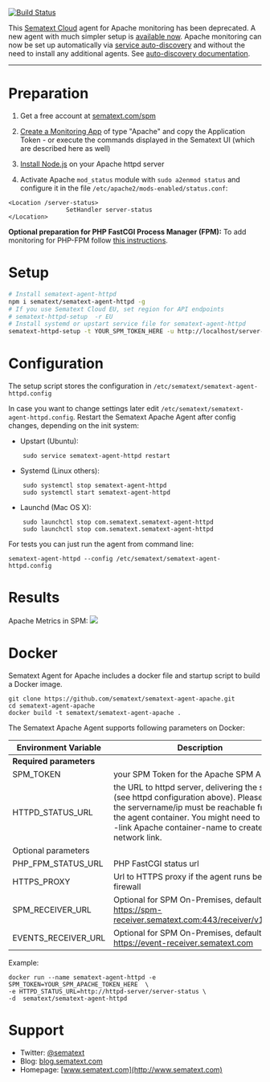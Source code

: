 [![Build Status](https://travis-ci.org/sematext/sematext-agent-apache.svg?branch=master)](https://travis-ci.org/sematext/sematext-agent-apache)


This [Sematext Cloud](https://sematext.com/) agent for Apache monitoring has been deprecated. A new agent with much simpler setup is [available now](https://sematext.com/product-updates/#/2021/new-agents-for-nginx-apache-and-mongodb).  Apache monitoring can now be set up automatically via [service auto-discovery](https://sematext.com/blog/service-autodiscovery-automatic-monitoring/) and without the need to install any additional agents.  See [auto-discovery documentation](https://sematext.com/docs/monitoring/autodiscovery/).

----

# Preparation 

1. Get a free account at [sematext.com/spm](https://apps.sematext.com/users-web/register.do)  

2. [Create a Monitoring App](https://apps.sematext.com/spm-reports/registerApplication.do) of type "Apache" and copy the  Application Token - or execute the commands displayed in the Sematext UI (which are described here as well)

3. [Install Node.js](https://nodejs.org/en/download/package-manager/) on your Apache httpd server

4. Activate Apache ```mod_status``` module with ```sudo a2enmod status``` and configure it in the file ```/etc/apache2/mods-enabled/status.conf```: 
```
<Location /server-status>
                SetHandler server-status
</Location>
```      

__Optional preparation for PHP FastCGI Process Manager (FPM):__ To add monitoring for PHP-FPM follow [this instructions](https://github.com/sematext/sematext-agent-httpd/blob/master/php-fpm.md).  

# Setup 
```sh
# Install sematext-agent-httpd 
npm i sematext/sematext-agent-httpd -g
# If you use Sematext Cloud EU, set region for API endpoints
# sematext-httpd-setup  -r EU
# Install systemd or upstart service file for sematext-agent-httpd 
sematext-httpd-setup -t YOUR_SPM_TOKEN_HERE -u http://localhost/server-status
```
# Configuration 

The setup script stores the configuration in ```/etc/sematext/sematext-agent-httpd.config```

In case you want to change settings later edit ```/etc/sematext/sematext-agent-httpd.config```. Restart the Sematext Apache Agent after config changes, depending on the init system:
- Upstart (Ubuntu):  
```
    sudo service sematext-agent-httpd restart 
```
- Systemd (Linux others):  
```
    sudo systemctl stop sematext-agent-httpd
    sudo systemctl start sematext-agent-httpd
```
- Launchd (Mac OS X): 
```
    sudo launchctl stop com.sematext.sematext-agent-httpd
    sudo launchctl stop com.sematext.sematext-agent-httpd
```

For tests you can just run the agent from command line:
```
sematext-agent-httpd --config /etc/sematext/sematext-agent-httpd.config
```

# Results

Apache Metrics in SPM: 
![](https://raw.githubusercontent.com/sematext/sematext-agent-httpd/master/httpd-report-screenshot.png)

# Docker 

Sematext Agent for Apache includes a docker file and startup script to build a Docker image. 
```
git clone https://github.com/sematext/sematext-agent-apache.git
cd sematext-agent-apache
docker build -t sematext/sematext-agent-apache .
```

The Sematext Apache Agent supports following parameters on Docker: 

| Environment Variable | Description |
|----------------------|-------------|
| **Required parameters**  |         |
| SPM_TOKEN                | your SPM Token for the Apache SPM App |
| HTTPD_STATUS_URL          | the URL to httpd server, delivering the stats (see httpd configuration above). Please note the servername/ip must be reachable from the agent container. You might need to use --link Apache container-name to create the network link. |
| Optional parameters      | |
| PHP_FPM_STATUS_URL | PHP FastCGI status url |
| HTTPS_PROXY              | Url to HTTPS proxy if the agent runs behind a firewall |
| SPM_RECEIVER_URL         | Optional for SPM On-Premises, default value: https://spm-receiver.sematext.com:443/receiver/v1/_bulk |
| EVENTS_RECEIVER_URL      | Optional for SPM On-Premises, default value: https://event-receiver.sematext.com |


Example:
```
docker run --name sematext-agent-httpd -e SPM_TOKEN=YOUR_SPM_APACHE_TOKEN_HERE  \ 
-e HTTPD_STATUS_URL=http://httpd-server/server-status \ 
-d  sematext/sematext-agent-httpd
```

# Support 

- Twitter: [@sematext](http://www.twitter.com/sematext)
- Blog: [blog.sematext.com](http://blog.sematext.com)
- Homepage: [www.sematext.com](http://www.sematext.com)

